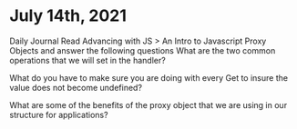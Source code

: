 # July 14th, 2021




Daily Journal
Read Advancing with JS > An Intro to Javascript Proxy Objects and answer the following questions
What are the two common operations that we will set in the handler?

What do you have to make sure you are doing with every Get to insure the value does not become undefined?

What are some of the benefits of the proxy object that we are using in our structure for applications?